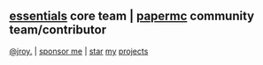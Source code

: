 [essentials](https://github.com/EssentialsX) core team | [papermc](https://github.com/PaperMC) community team/contributor
---
[@jroy.](https://discord.com/users/194473148161327104) | [sponsor me](https://github.com/sponsors/JRoy) | [star](https://github.com/JRoy/disgit) [my](https://github.com/EssentialsX/Essentials) [projects](https://github.com/JRoy/apk-patcher)
